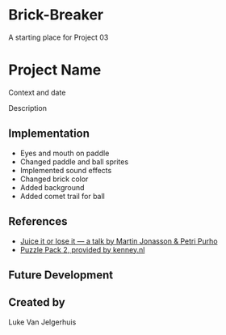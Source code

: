 # Brick-Breaker

A starting place for Project 03


# Project Name
Context and date

Description

## Implementation
* Eyes and mouth on paddle
* Changed paddle and ball sprites
* Implemented sound effects
* Changed brick color
* Added background
* Added comet trail for ball

## References
* [Juice it or lose it — a talk by Martin Jonasson & Petri Purho](https://www.youtube.com/watch?v=Fy0aCDmgnxg)
* [Puzzle Pack 2, provided by kenney.nl](https://kenney.nl/assets/puzzle-pack-2)
## Future Development

## Created by
Luke Van Jelgerhuis
